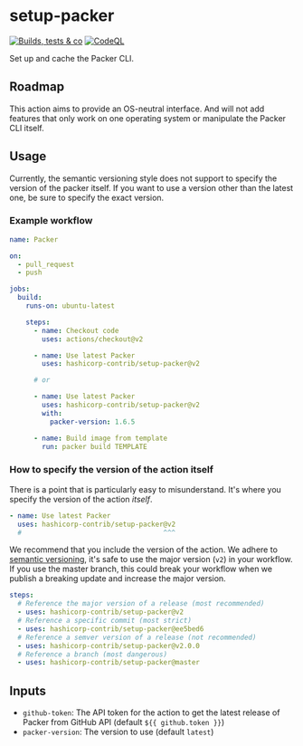 # setup-packer

[![Builds, tests & co](https://github.com/hashicorp-contrib/setup-packer/actions/workflows/main.yml/badge.svg)](https://github.com/hashicorp-contrib/setup-packer/actions)
[![CodeQL](https://github.com/hashicorp-contrib/setup-packer/actions/workflows/codeql.yml/badge.svg)](https://github.com/hashicorp-contrib/setup-packer/actions)

Set up and cache the Packer CLI.

## Roadmap

This action aims to provide an OS-neutral interface. And will not add features
that only work on one operating system or manipulate the Packer CLI itself.

## Usage

Currently, the semantic versioning style does not support to specify the version
of the packer itself. ​If you want to use a version other than the latest one,
be sure to specify the exact version.

### Example workflow

```yml
name: Packer

on:
  - pull_request
  - push

jobs:
  build:
    runs-on: ubuntu-latest

    steps:
      - name: Checkout code
        uses: actions/checkout@v2

      - name: Use latest Packer
        uses: hashicorp-contrib/setup-packer@v2

      # or

      - name: Use latest Packer
        uses: hashicorp-contrib/setup-packer@v2
        with:
          packer-version: 1.6.5

      - name: Build image from template
        run: packer build TEMPLATE
```

### ​How to specify the version of the action itself

There is a point that is particularly easy to misunderstand. It's where you
specify the version of the action _itself_.

```yml
- name: Use latest Packer
  uses: hashicorp-contrib/setup-packer@v2
  #                                   ^^^
```

We recommend that you include the version of the action. We adhere to
[semantic versioning](https://semver.org), it's safe to use the major version
(`v2`) in your workflow. If you use the master branch, this could break your
workflow when we publish a breaking update and increase the major version.

```yml
steps:
  # Reference the major version of a release (most recommended)
  - uses: hashicorp-contrib/setup-packer@v2
  # Reference a specific commit (most strict)
  - uses: hashicorp-contrib/setup-packer@ee5bed6
  # Reference a semver version of a release (not recommended)
  - uses: hashicorp-contrib/setup-packer@v2.0.0
  # Reference a branch (most dangerous)
  - uses: hashicorp-contrib/setup-packer@master
```

## Inputs

- `github-token`: The API token for the action to get the latest release of
  Packer from GitHub API (default `${{ github.token }}`)
- `packer-version`: The version to use (default `latest`)
